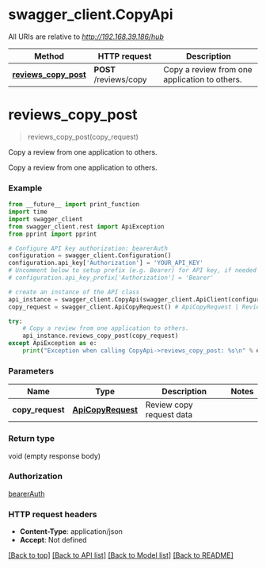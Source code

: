 # swagger_client.CopyApi

All URIs are relative to *http://192.168.39.186/hub*

Method | HTTP request | Description
------------- | ------------- | -------------
[**reviews_copy_post**](CopyApi.md#reviews_copy_post) | **POST** /reviews/copy | Copy a review from one application to others.


# **reviews_copy_post**
> reviews_copy_post(copy_request)

Copy a review from one application to others.

Copy a review from one application to others.

### Example
```python
from __future__ import print_function
import time
import swagger_client
from swagger_client.rest import ApiException
from pprint import pprint

# Configure API key authorization: bearerAuth
configuration = swagger_client.Configuration()
configuration.api_key['Authorization'] = 'YOUR_API_KEY'
# Uncomment below to setup prefix (e.g. Bearer) for API key, if needed
# configuration.api_key_prefix['Authorization'] = 'Bearer'

# create an instance of the API class
api_instance = swagger_client.CopyApi(swagger_client.ApiClient(configuration))
copy_request = swagger_client.ApiCopyRequest() # ApiCopyRequest | Review copy request data

try:
    # Copy a review from one application to others.
    api_instance.reviews_copy_post(copy_request)
except ApiException as e:
    print("Exception when calling CopyApi->reviews_copy_post: %s\n" % e)
```

### Parameters

Name | Type | Description  | Notes
------------- | ------------- | ------------- | -------------
 **copy_request** | [**ApiCopyRequest**](ApiCopyRequest.md)| Review copy request data | 

### Return type

void (empty response body)

### Authorization

[bearerAuth](../README.md#bearerAuth)

### HTTP request headers

 - **Content-Type**: application/json
 - **Accept**: Not defined

[[Back to top]](#) [[Back to API list]](../README.md#documentation-for-api-endpoints) [[Back to Model list]](../README.md#documentation-for-models) [[Back to README]](../README.md)

